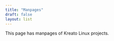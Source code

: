 ```yaml
---
title: "Manpages"
draft: false
layout: list
---
```


This page has manpages of Kreato Linux projects.
